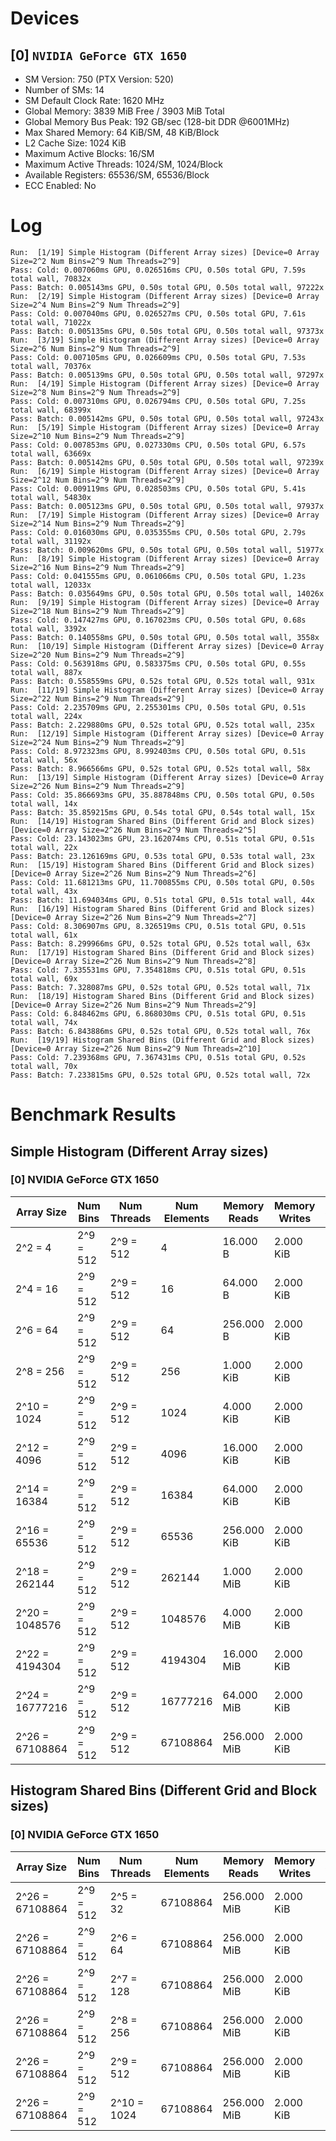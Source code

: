 # Devices

## [0] `NVIDIA GeForce GTX 1650`
* SM Version: 750 (PTX Version: 520)
* Number of SMs: 14
* SM Default Clock Rate: 1620 MHz
* Global Memory: 3839 MiB Free / 3903 MiB Total
* Global Memory Bus Peak: 192 GB/sec (128-bit DDR @6001MHz)
* Max Shared Memory: 64 KiB/SM, 48 KiB/Block
* L2 Cache Size: 1024 KiB
* Maximum Active Blocks: 16/SM
* Maximum Active Threads: 1024/SM, 1024/Block
* Available Registers: 65536/SM, 65536/Block
* ECC Enabled: No

# Log

```
Run:  [1/19] Simple Histogram (Different Array sizes) [Device=0 Array Size=2^2 Num Bins=2^9 Num Threads=2^9]
Pass: Cold: 0.007060ms GPU, 0.026516ms CPU, 0.50s total GPU, 7.59s total wall, 70832x 
Pass: Batch: 0.005143ms GPU, 0.50s total GPU, 0.50s total wall, 97222x
Run:  [2/19] Simple Histogram (Different Array sizes) [Device=0 Array Size=2^4 Num Bins=2^9 Num Threads=2^9]
Pass: Cold: 0.007040ms GPU, 0.026527ms CPU, 0.50s total GPU, 7.61s total wall, 71022x 
Pass: Batch: 0.005135ms GPU, 0.50s total GPU, 0.50s total wall, 97373x
Run:  [3/19] Simple Histogram (Different Array sizes) [Device=0 Array Size=2^6 Num Bins=2^9 Num Threads=2^9]
Pass: Cold: 0.007105ms GPU, 0.026609ms CPU, 0.50s total GPU, 7.53s total wall, 70376x 
Pass: Batch: 0.005139ms GPU, 0.50s total GPU, 0.50s total wall, 97297x
Run:  [4/19] Simple Histogram (Different Array sizes) [Device=0 Array Size=2^8 Num Bins=2^9 Num Threads=2^9]
Pass: Cold: 0.007310ms GPU, 0.026794ms CPU, 0.50s total GPU, 7.25s total wall, 68399x 
Pass: Batch: 0.005142ms GPU, 0.50s total GPU, 0.50s total wall, 97243x
Run:  [5/19] Simple Histogram (Different Array sizes) [Device=0 Array Size=2^10 Num Bins=2^9 Num Threads=2^9]
Pass: Cold: 0.007853ms GPU, 0.027330ms CPU, 0.50s total GPU, 6.57s total wall, 63669x 
Pass: Batch: 0.005142ms GPU, 0.50s total GPU, 0.50s total wall, 97239x
Run:  [6/19] Simple Histogram (Different Array sizes) [Device=0 Array Size=2^12 Num Bins=2^9 Num Threads=2^9]
Pass: Cold: 0.009119ms GPU, 0.028503ms CPU, 0.50s total GPU, 5.41s total wall, 54830x 
Pass: Batch: 0.005123ms GPU, 0.50s total GPU, 0.50s total wall, 97937x
Run:  [7/19] Simple Histogram (Different Array sizes) [Device=0 Array Size=2^14 Num Bins=2^9 Num Threads=2^9]
Pass: Cold: 0.016030ms GPU, 0.035355ms CPU, 0.50s total GPU, 2.79s total wall, 31192x 
Pass: Batch: 0.009620ms GPU, 0.50s total GPU, 0.50s total wall, 51977x
Run:  [8/19] Simple Histogram (Different Array sizes) [Device=0 Array Size=2^16 Num Bins=2^9 Num Threads=2^9]
Pass: Cold: 0.041555ms GPU, 0.061066ms CPU, 0.50s total GPU, 1.23s total wall, 12033x 
Pass: Batch: 0.035649ms GPU, 0.50s total GPU, 0.50s total wall, 14026x
Run:  [9/19] Simple Histogram (Different Array sizes) [Device=0 Array Size=2^18 Num Bins=2^9 Num Threads=2^9]
Pass: Cold: 0.147427ms GPU, 0.167023ms CPU, 0.50s total GPU, 0.68s total wall, 3392x 
Pass: Batch: 0.140558ms GPU, 0.50s total GPU, 0.50s total wall, 3558x
Run:  [10/19] Simple Histogram (Different Array sizes) [Device=0 Array Size=2^20 Num Bins=2^9 Num Threads=2^9]
Pass: Cold: 0.563918ms GPU, 0.583375ms CPU, 0.50s total GPU, 0.55s total wall, 887x 
Pass: Batch: 0.558559ms GPU, 0.52s total GPU, 0.52s total wall, 931x
Run:  [11/19] Simple Histogram (Different Array sizes) [Device=0 Array Size=2^22 Num Bins=2^9 Num Threads=2^9]
Pass: Cold: 2.235709ms GPU, 2.255301ms CPU, 0.50s total GPU, 0.51s total wall, 224x 
Pass: Batch: 2.229880ms GPU, 0.52s total GPU, 0.52s total wall, 235x
Run:  [12/19] Simple Histogram (Different Array sizes) [Device=0 Array Size=2^24 Num Bins=2^9 Num Threads=2^9]
Pass: Cold: 8.972323ms GPU, 8.992403ms CPU, 0.50s total GPU, 0.51s total wall, 56x 
Pass: Batch: 8.966566ms GPU, 0.52s total GPU, 0.52s total wall, 58x
Run:  [13/19] Simple Histogram (Different Array sizes) [Device=0 Array Size=2^26 Num Bins=2^9 Num Threads=2^9]
Pass: Cold: 35.866693ms GPU, 35.887848ms CPU, 0.50s total GPU, 0.50s total wall, 14x 
Pass: Batch: 35.859215ms GPU, 0.54s total GPU, 0.54s total wall, 15x
Run:  [14/19] Histogram Shared Bins (Different Grid and Block sizes) [Device=0 Array Size=2^26 Num Bins=2^9 Num Threads=2^5]
Pass: Cold: 23.143023ms GPU, 23.162074ms CPU, 0.51s total GPU, 0.51s total wall, 22x 
Pass: Batch: 23.126169ms GPU, 0.53s total GPU, 0.53s total wall, 23x
Run:  [15/19] Histogram Shared Bins (Different Grid and Block sizes) [Device=0 Array Size=2^26 Num Bins=2^9 Num Threads=2^6]
Pass: Cold: 11.681213ms GPU, 11.700855ms CPU, 0.50s total GPU, 0.50s total wall, 43x 
Pass: Batch: 11.694034ms GPU, 0.51s total GPU, 0.51s total wall, 44x
Run:  [16/19] Histogram Shared Bins (Different Grid and Block sizes) [Device=0 Array Size=2^26 Num Bins=2^9 Num Threads=2^7]
Pass: Cold: 8.306907ms GPU, 8.326519ms CPU, 0.51s total GPU, 0.51s total wall, 61x 
Pass: Batch: 8.299966ms GPU, 0.52s total GPU, 0.52s total wall, 63x
Run:  [17/19] Histogram Shared Bins (Different Grid and Block sizes) [Device=0 Array Size=2^26 Num Bins=2^9 Num Threads=2^8]
Pass: Cold: 7.335531ms GPU, 7.354818ms CPU, 0.51s total GPU, 0.51s total wall, 69x 
Pass: Batch: 7.328087ms GPU, 0.52s total GPU, 0.52s total wall, 71x
Run:  [18/19] Histogram Shared Bins (Different Grid and Block sizes) [Device=0 Array Size=2^26 Num Bins=2^9 Num Threads=2^9]
Pass: Cold: 6.848462ms GPU, 6.868030ms CPU, 0.51s total GPU, 0.51s total wall, 74x 
Pass: Batch: 6.843886ms GPU, 0.52s total GPU, 0.52s total wall, 76x
Run:  [19/19] Histogram Shared Bins (Different Grid and Block sizes) [Device=0 Array Size=2^26 Num Bins=2^9 Num Threads=2^10]
Pass: Cold: 7.239368ms GPU, 7.367431ms CPU, 0.51s total GPU, 0.52s total wall, 70x 
Pass: Batch: 7.233815ms GPU, 0.52s total GPU, 0.52s total wall, 72x
```

# Benchmark Results

## Simple Histogram (Different Array sizes)

### [0] NVIDIA GeForce GTX 1650

|   Array Size    | Num Bins  | Num Threads | Num Elements | Memory Reads | Memory Writes | Samples |  CPU Time  |  Noise  |  GPU Time  | Noise  |  Elem/s  | GlobalMem BW | BWUtil | Samples | Batch GPU  |
|-----------------|-----------|-------------|--------------|--------------|---------------|---------|------------|---------|------------|--------|----------|--------------|--------|---------|------------|
|         2^2 = 4 | 2^9 = 512 |   2^9 = 512 |            4 |     16.000 B |     2.000 KiB |  70832x |  26.516 us | 280.66% |   7.060 us | 20.23% | 566.568K | 292.349 MB/s |  0.15% |  97222x |   5.143 us |
|        2^4 = 16 | 2^9 = 512 |   2^9 = 512 |           16 |     64.000 B |     2.000 KiB |  71022x |  26.527 us | 294.52% |   7.040 us | 19.97% |   2.273M | 299.992 MB/s |  0.16% |  97373x |   5.135 us |
|        2^6 = 64 | 2^9 = 512 |   2^9 = 512 |           64 |    256.000 B |     2.000 KiB |  70376x |  26.609 us | 278.58% |   7.105 us | 19.35% |   9.008M | 324.288 MB/s |  0.17% |  97297x |   5.139 us |
|       2^8 = 256 | 2^9 = 512 |   2^9 = 512 |          256 |    1.000 KiB |     2.000 KiB |  68399x |  26.794 us | 279.42% |   7.310 us | 17.98% |  35.020M | 420.237 MB/s |  0.22% |  97243x |   5.142 us |
|     2^10 = 1024 | 2^9 = 512 |   2^9 = 512 |         1024 |    4.000 KiB |     2.000 KiB |  63669x |  27.330 us | 253.79% |   7.853 us | 18.50% | 130.393M | 782.359 MB/s |  0.41% |  97239x |   5.142 us |
|     2^12 = 4096 | 2^9 = 512 |   2^9 = 512 |         4096 |   16.000 KiB |     2.000 KiB |  54830x |  28.503 us | 215.99% |   9.119 us | 10.90% | 449.164M |   2.021 GB/s |  1.05% |  97937x |   5.123 us |
|    2^14 = 16384 | 2^9 = 512 |   2^9 = 512 |        16384 |   64.000 KiB |     2.000 KiB |  31192x |  35.355 us | 121.47% |  16.030 us |  9.59% |   1.022G |   4.216 GB/s |  2.20% |  51977x |   9.620 us |
|    2^16 = 65536 | 2^9 = 512 |   2^9 = 512 |        65536 |  256.000 KiB |     2.000 KiB |  12033x |  61.066 us |  47.17% |  41.555 us |  2.30% |   1.577G |   6.358 GB/s |  3.31% |  14026x |  35.649 us |
|   2^18 = 262144 | 2^9 = 512 |   2^9 = 512 |       262144 |    1.000 MiB |     2.000 KiB |   3392x | 167.023 us |  13.38% | 147.427 us |  0.82% |   1.778G |   7.126 GB/s |  3.71% |   3558x | 140.558 us |
|  2^20 = 1048576 | 2^9 = 512 |   2^9 = 512 |      1048576 |    4.000 MiB |     2.000 KiB |    887x | 583.375 us |   3.48% | 563.918 us |  0.17% |   1.859G |   7.441 GB/s |  3.88% |    931x | 558.559 us |
|  2^22 = 4194304 | 2^9 = 512 |   2^9 = 512 |      4194304 |   16.000 MiB |     2.000 KiB |    224x |   2.255 ms |   0.88% |   2.236 ms |  0.07% |   1.876G |   7.505 GB/s |  3.91% |    235x |   2.230 ms |
| 2^24 = 16777216 | 2^9 = 512 |   2^9 = 512 |     16777216 |   64.000 MiB |     2.000 KiB |     56x |   8.992 ms |   0.23% |   8.972 ms |  0.05% |   1.870G |   7.480 GB/s |  3.90% |     58x |   8.967 ms |
| 2^26 = 67108864 | 2^9 = 512 |   2^9 = 512 |     67108864 |  256.000 MiB |     2.000 KiB |     14x |  35.888 ms |   0.08% |  35.867 ms |  0.05% |   1.871G |   7.484 GB/s |  3.90% |     15x |  35.859 ms |

## Histogram Shared Bins (Different Grid and Block sizes)

### [0] NVIDIA GeForce GTX 1650

|   Array Size    | Num Bins  | Num Threads | Num Elements | Memory Reads | Memory Writes | Samples | CPU Time  | Noise  | GPU Time  | Noise | Elem/s | GlobalMem BW | BWUtil | Samples | Batch GPU |
|-----------------|-----------|-------------|--------------|--------------|---------------|---------|-----------|--------|-----------|-------|--------|--------------|--------|---------|-----------|
| 2^26 = 67108864 | 2^9 = 512 |    2^5 = 32 |     67108864 |  256.000 MiB |     2.000 KiB |     22x | 23.162 ms |  0.15% | 23.143 ms | 0.12% | 2.900G |  11.599 GB/s |  6.04% |     23x | 23.126 ms |
| 2^26 = 67108864 | 2^9 = 512 |    2^6 = 64 |     67108864 |  256.000 MiB |     2.000 KiB |     43x | 11.701 ms |  0.20% | 11.681 ms | 0.10% | 5.745G |  22.980 GB/s | 11.97% |     44x | 11.694 ms |
| 2^26 = 67108864 | 2^9 = 512 |   2^7 = 128 |     67108864 |  256.000 MiB |     2.000 KiB |     61x |  8.327 ms |  0.25% |  8.307 ms | 0.09% | 8.079G |  32.315 GB/s | 16.83% |     63x |  8.300 ms |
| 2^26 = 67108864 | 2^9 = 512 |   2^8 = 256 |     67108864 |  256.000 MiB |     2.000 KiB |     69x |  7.355 ms |  0.27% |  7.336 ms | 0.05% | 9.148G |  36.594 GB/s | 19.06% |     71x |  7.328 ms |
| 2^26 = 67108864 | 2^9 = 512 |   2^9 = 512 |     67108864 |  256.000 MiB |     2.000 KiB |     74x |  6.868 ms |  0.29% |  6.848 ms | 0.04% | 9.799G |  39.197 GB/s | 20.41% |     76x |  6.844 ms |
| 2^26 = 67108864 | 2^9 = 512 | 2^10 = 1024 |     67108864 |  256.000 MiB |     2.000 KiB |     70x |  7.367 ms | 11.48% |  7.239 ms | 0.02% | 9.270G |  37.080 GB/s | 19.31% |     72x |  7.234 ms |
